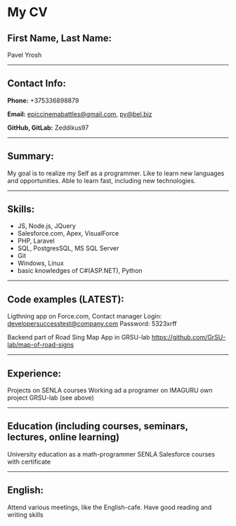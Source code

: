 # My CV

## First Name, Last Name:
 Pavel Yrosh
 
***
## Contact Info:
**Phone:** +375336898879  
 
**Email:** epiccinemabattles@gmail.com, py@bel.biz  
 
**GitHub, GitLab:** Zeddikus97  
 
***
## Summary:
 My goal is to realize my Self as a programmer. Like to learn new languages and opportunities. Able to learn fast, including new technologies. 

***
## Skills:
 * JS, Node.js, JQuery
 * Salesforce.com, Apex, VisualForce
 * PHP, Laravel
 * SQL, PostgresSQL, MS SQL Server
 * Git  
 * Windows, Linux
 * basic knowledges of C#(ASP.NET), Python 

***
## Code examples (LATEST):
 Ligthning app on Force.com, Contact manager 
 Login: developersuccesstest@company.com 
 Password: 5323xrff

 Backend part of Road Sing Map App in GRSU-lab
 https://github.com/GrSU-lab/map-of-road-signs

***
## Experience: 
 Projects on SENLA courses
 Working ad a programer on IMAGURU own project
 GRSU-lab (see above)

***
## Education (including courses, seminars, lectures, online learning)
 University education as a math-programmer
 SENLA Salesforce courses with certificate

*** 
## English: 
 Attend various meetings, like the English-cafe. Have good reading and writing skills
